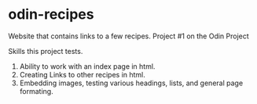 # odin-recipes
Website that contains links to a few recipes. Project #1 on the Odin Project

Skills this project tests.

1) Ability to work with an index page in html.
2) Creating Links to other recipes in html. 
3) Embedding images, testing various headings, lists, and general page formating.
